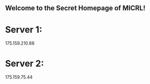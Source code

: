 ## Welcome to the Secret Homepage of MICRL!
# Server 1:
175.159.210.88
# Server 2:
175.159.75.44







